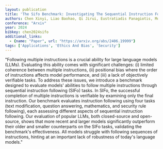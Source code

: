 ```yaml
---
layout: publication
title: 'The Sifo Benchmark: Investigating The Sequential Instruction Following Ability Of Large Language Models'
authors: Chen Xinyi, Liao Baohao, Qi Jirui, Eustratiadis Panagiotis, Monz Christof, Bisazza Arianna, De Rijke Maarten
conference: "Arxiv"
year: 2024
bibkey: chen2024sifo
additional_links:
  - {name: "Paper", url: "https://arxiv.org/abs/2406.19999"}
tags: ['Applications', 'Ethics And Bias', 'Security']
---
```

"Following multiple instructions is a crucial ability for large language models (LLMs). Evaluating this ability comes with significant challenges: (i) limited coherence between multiple instructions, (ii) positional bias where the order of instructions affects model performance, and (iii) a lack of objectively verifiable tasks. To address these issues, we introduce a benchmark designed to evaluate models' abilities to follow multiple instructions through sequential instruction following (SIFo) tasks. In SIFo, the successful completion of multiple instructions is verifiable by examining only the final instruction. Our benchmark evaluates instruction following using four tasks (text modification, question answering, mathematics, and security rule following), each assessing different aspects of sequential instruction following. Our evaluation of popular LLMs, both closed-source and open-source, shows that more recent and larger models significantly outperform their older and smaller counterparts on the SIFo tasks, validating the benchmark's effectiveness. All models struggle with following sequences of instructions, hinting at an important lack of robustness of today's language models."

